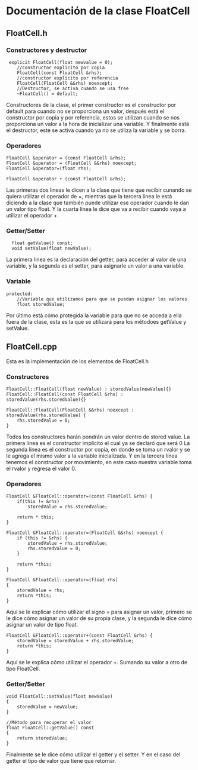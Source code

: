 # Documentación de la clase FloatCell

## FloatCell.h

### Constructores y destructor
```
 explicit FloatCell(float newvalue = 0);
    //constructor explicito por copia
    FloatCell(const FloatCell &rhs);
    //constructor explicito por referencia
    FloatCell(FloatCell &&rhs) noexcept;
    //Destructor, se activa cuando se usa free
    ~FloatCell() = default;
```
Constructores de la clase, el primer constructor es el constructor por default para cuando no se proporciona un valor, después está el constructor por copia y por referencia, estos se utilizan cuando se nos proporciona un valor a la hora de inicializar una variable.
Y finalmente está el destructor, este se activa cuando ya no se utiliza la variable y se borra.

### Operadores
```
FloatCell &operator = (const FloatCell &rhs);
FloatCell &operator = (FloatCell &&rhs) noexcept;
FloatCell &operator=(float rhs);

FloatCell &operator + (const FloatCell &rhs);
```
Las primeras dos lineas le dicen a la clase que tiene que recibir cunando se quiera utilizar el operador de =, mientras que la tercera linea le está diciendo a la clase que también puede utilizar ese operador cuando le dan un valor tipo float.
Y la cuarta linea le dice que va a recibir cuando vaya a utilizar el operador +.

### Getter/Setter

```
  float getValue() const;
  void setValue(float newValue);
```
La primera linea es la declaración del getter, para acceder al valor de una variable, y la segunda es el setter, para asignarle un valor a una variable.

### Variable
```
protected:
    //Variable que utilizamos para que se puedan asignar los valores
    float storedValue;
```
Por último está cómo protegida la variable para que no se acceda a ella fuera de la clase, esta es la que se utilizará para los métodoes getValue y setValue.
## FloatCell.cpp
Esta es la implementación de los elementos de FloatCell.h

### Constructores

```
FloatCell::FloatCell(float newValue) : storedValue(newValue){}
FloatCell::FloatCell(const FloatCell &rhs) : storedValue(rhs.storedValue){}

FloatCell::FloatCell(FloatCell &&rhs) noexcept : storedValue(rhs.storedValue) {
    rhs.storedValue = 0;
}
```
Todos los constructores harán pondrán un valor dentro de stored value. La primera linea es el constructor implícito el cual ya se declaró que será 0
La segunda línea es el constructor por copia, en donde se toma un rvalor y se le agrega el mismo valor a la variable inicializada.
Y en la tercera línea tenemos el constructor por movimiento, en este caso nuestra variable toma el rvalor y regresa el valor 0.

### Operadores
```
FloatCell &FloatCell::operator=(const FloatCell &rhs) {
    if(this != &rhs)
        storedValue = rhs.storedValue;

    return * this;
}

FloatCell &FloatCell::operator=(FloatCell &&rhs) noexcept {
    if (this != &rhs) {
        storedValue = rhs.storedValue;
        rhs.storedValue = 0;
    }

    return *this;
}

FloatCell &FloatCell::operator=(float rhs)
{
    storedValue = rhs;
    return *this;
}
```
Aquí se le explicar cómo utilizar el signo = para asignar un valor, primero se le dice cómo asignar un valor de su propia clase, y la segunda le dice cómo asignar un valor de tipo float.

```
FloatCell &FloatCell::operator+(const FloatCell &rhs) {
    storedValue = storedValue + rhs.storedValue;
    return *this;
}
```
Aquí se le explica cómo utilizar el operador +. Sumando su valor a otro de tipo FloatCell.

### Getter/Setter
```
void FloatCell::setValue(float newValue)
{
    storedValue = newValue;
}

//Método para recuperar el valor
float FloatCell::getValue() const
{
    return storedValue;
}
```
Finalmente se le dice cómo utilizar el getter y el setter.  Y en el caso del getter el tipo de valor que tiene que retornar.
